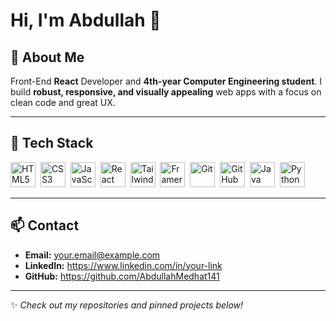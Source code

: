 # Hi, I'm Abdullah 👋

## 🚀 About Me
Front-End **React** Developer and **4th-year Computer Engineering student**. I build **robust, responsive, and visually appealing** web apps with a focus on clean code and great UX.

---

## 🧰 Tech Stack
<p align="left">
  <img alt="HTML5" title="HTML5" height="40" src="https://cdn.jsdelivr.net/gh/devicons/devicon/icons/html5/html5-original.svg" />&nbsp;
  <img alt="CSS3" title="CSS3" height="40" src="https://cdn.jsdelivr.net/gh/devicons/devicon/icons/css3/css3-original.svg" />&nbsp;
  <img alt="JavaScript" title="JavaScript" height="40" src="https://cdn.jsdelivr.net/gh/devicons/devicon/icons/javascript/javascript-original.svg" />&nbsp;
  <img alt="React" title="React.js" height="40" src="https://cdn.jsdelivr.net/gh/devicons/devicon/icons/react/react-original.svg" />&nbsp;
  <img alt="Tailwind CSS" title="Tailwind CSS" height="40" src="https://cdn.simpleicons.org/tailwindcss/38B2AC" />&nbsp;
  <img alt="Framer Motion" title="Framer Motion" height="40" src="https://cdn.simpleicons.org/framer" />&nbsp;
  <img alt="Git" title="Git" height="40" src="https://cdn.jsdelivr.net/gh/devicons/devicon/icons/git/git-original.svg" />&nbsp;
  <img alt="GitHub" title="GitHub" height="40" src="https://cdn.jsdelivr.net/gh/devicons/devicon/icons/github/github-original.svg" />&nbsp;
  <img alt="Java" title="Java" height="40" src="https://cdn.jsdelivr.net/gh/devicons/devicon/icons/java/java-original.svg" />&nbsp;
  <img alt="Python" title="Python" height="40" src="https://cdn.jsdelivr.net/gh/devicons/devicon/icons/python/python-original.svg" />&nbsp;
</p>

---

## 📫 Contact
- **Email:** your.email@example.com  
- **LinkedIn:** https://www.linkedin.com/in/your-link  
- **GitHub:** https://github.com/AbdullahMedhat141

---
✨ _Check out my repositories and pinned projects below!_

